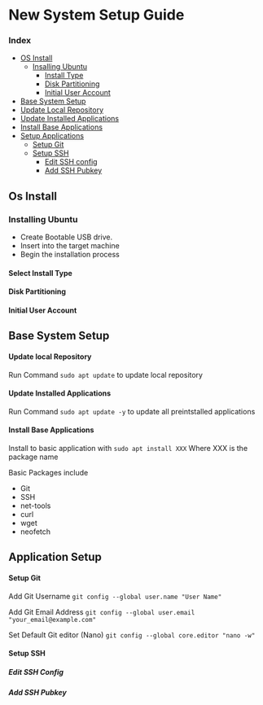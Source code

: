 # New System Setup Guide

### Index
 - [OS Install](##os-install)
   - [Insalling Ubuntu](#installing-ubuntu)
     - [Install Type](#install-type)
     - [Disk Partitioning](#disk-partitioning)
     - [Initial User Account](#initial-user-account)
- [Base System Setup](#base-system-setup)
 - [Update Local Repository](#update-local-repository)
 - [Update Installed Applications](#update-installed-appliacations)
 - [Install Base Applications](#install-base-applications)
- [Setup Applications](#application-setup)
  - [Setup Git](#setup-git)
  - [Setup SSH](#setup-ssh)
    - [Edit SSH config](#edit-ssh-config)
    - [Add SSH Pubkey](#add-ssh-pubkey)
 

 ## Os Install

### Installing Ubuntu
- Create Bootable USB drive.
- Insert into the target machine
- Begin the installation process

#### Select Install Type

#### Disk Partitioning

#### Initial User Account


## Base System Setup

#### Update local Repository
Run Command `sudo apt update` to update local repository

#### Update Installed Applications
Run Command `sudo apt update -y` to update all preintstalled applications

#### Install Base Applications
Install to basic application with `sudo apt install XXX` Where XXX is the package name

Basic Packages include  
 - Git
 - SSH
 - net-tools
 - curl
 - wget
 - neofetch

## Application Setup

#### Setup Git

Add Git Username
`git config --global user.name "User Name"`

Add Git Email Address
`git config --global user.email "your_email@example.com"`

Set Default Git editor (Nano)
`git config --global core.editor "nano -w"`





#### Setup SSH

#####  Edit SSH Config

##### Add SSH Pubkey
